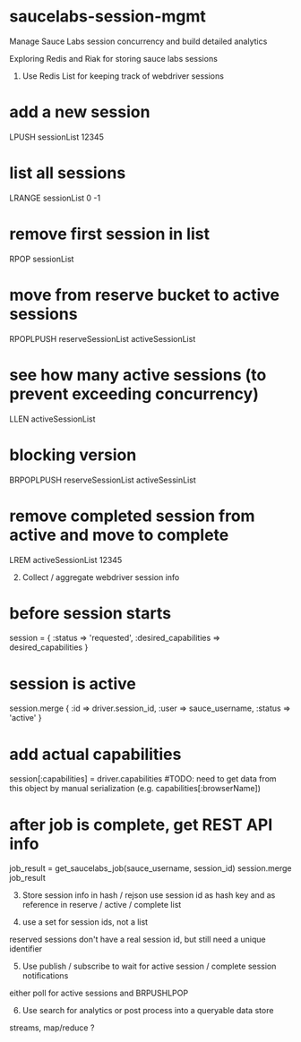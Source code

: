# saucelabs-session-mgmt
Manage Sauce Labs session concurrency and build detailed analytics

Exploring Redis and Riak for storing sauce labs sessions


1. Use Redis List for keeping track of webdriver sessions

# add a new session
LPUSH sessionList 12345

# list all sessions
LRANGE sessionList 0 -1

# remove first session in list 
RPOP sessionList

# move from reserve bucket to active sessions
RPOPLPUSH reserveSessionList activeSessionList

# see how many active sessions (to prevent exceeding concurrency)
LLEN activeSessionList

# blocking version
BRPOPLPUSH reserveSessionList activeSessinList

# remove completed session from active and move to complete
LREM activeSessionList 12345

2. Collect / aggregate  webdriver session info

# before session starts
session = { :status => 'requested', :desired_capabilities => desired_capabilities }

# session is active
session.merge { :id => driver.session_id, :user => sauce_username, :status => 'active' }

# add actual capabilities
session[:capabilities] = driver.capabilities 
#TODO: need to get data from this object by manual serialization (e.g. capabilities[:browserName])

# after job is complete, get REST API info
job_result = get_saucelabs_job(sauce_username, session_id)
session.merge job_result

3. Store session info in hash / rejson
	use session id as hash key and as reference in reserve / active / complete list

4. use a set for session ids, not a list

reserved sessions don't have a real session id, but still need a unique identifier

5. Use publish / subscribe to wait for active session / complete session notifications

either poll for active sessions and BRPUSHLPOP 

6. Use search for analytics or post process into a queryable data store

streams, map/reduce ?


